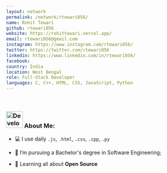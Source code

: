 ```yaml
---
layout: network
permalink: /network/rtewari056/
name: Rohit Tewari
github: rtewari056
website: https://rohittewari.vercel.app/
email: rtewari056@gmail.com
instagram: https://www.instagram.com/rtewari056/
twitter: https://twitter.com/rtewari056
linkedin: https://www.linkedin.com/in/rtewari056/
facebook:
country: India
location: West Bengal
role: Full-Stack Developer
languages: C, C++, HTML, CSS, JavaScript, Python
---
```


<br>

### <img src="https://raw.githubusercontent.com/TheDudeThatCode/TheDudeThatCode/master/Assets/Developer.gif" width="45px" alt="Developer.gif"> About Me:

- 💻 I use daily `.js`, `.html`, `.css`, `.cpp`, `.py`

- 💼 I’m pursuing a Bachelor's degree in Software Engineering;

- 🌱 Learning all about **Open Source**
